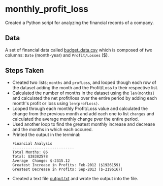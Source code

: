 # monthly_profit_loss
Created a Python script for analyzing the financial records of a company.

## Data
A set of financial data called [budget_data.csv](monthly_profit_loss/Resources/budget_data.csv) which is composed of two columns: `Date` (month-year) and `Profit/Losses` ($). 

## Steps Taken
* Created two lists; `months` and `profLoss`, and looped though each row of the dataset adding the month and the Profit/Loss to their respective list.
* Calculated the number of months in the dataset using the `len(months)` and calculated the net profit/loss over the entire period by adding each month's profit or loss using `len(profLoss)`.
* Looped through each monthly Profit/Loss value and calculated the change from the previous month and add each one to list `changes` and calculated the average monthly change pver the entire period.
* Used another loop to find the greatest monthly increase and decrease and the months in which each occured.
* Printed the output in the terminal:
  ```text
  Financial Analysis
  ----------------------------
  Total Months: 86
  Total: $38382578
  Average  Change: $-2315.12
  Greatest Increase in Profits: Feb-2012 ($1926159)
  Greatest Decrease in Profits: Sep-2013 ($-2196167)
  ```
* Created a text file [output.txt](output.txt) and wrote the output into the file.


